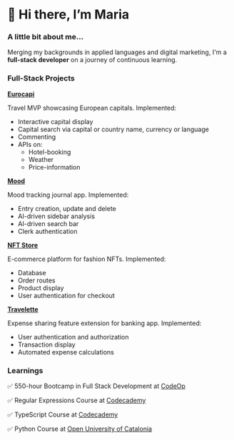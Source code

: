# 👋 Hi there, I’m Maria

### A little bit about me...

Merging my backgrounds in applied languages and digital marketing, I'm a **full-stack developer** on a journey of continuous learning.

<!---
### Main Stack
add here

**Programming Languages**
JS / TS

**Frontend Development**
HTML / CSS / TailwindCSS / Bootstrap
React / Vue

**Backend Development**
NodeJS / ExpressJS (?) / MySQL

**Tools and Technologies**
GIT / GITHUB / NOTION / POSTMAN / VERCEL (?)

--->

### Full-Stack Projects

**[Eurocapi](https://github.com/mariagimenezbustos/eurocapi)**

Travel MVP showcasing European capitals. Implemented:
- Interactive capital display
- Capital search via capital or country name, currency or language
- Commenting
- APIs on:
  - Hotel-booking
  - Weather
  - Price-information

**[Mood](https://github.com/mariagimenezbustos/mood)**

Mood tracking journal app. Implemented:
- Entry creation, update and delete
- AI-driven sidebar analysis
- AI-driven search bar
- Clerk authentication

**[NFT Store](https://github.com/mariagimenezbustos/NFT_ecommerce_platform)**

E-commerce platform for fashion NFTs. Implemented:
- Database
- Order routes
- Product display
- User authentication for checkout

**[Travelette](https://github.com/mariagimenezbustos/travelette)**

Expense sharing feature extension for banking app. Implemented:
- User authentication and authorization
- Transaction display
- Automated expense calculations

### Learnings

✅ 550-hour Bootcamp in Full Stack Development at [CodeOp](https://codeop.tech)

✅ Regular Expressions Course at [Codecademy](https://www.codecademy.com/profiles/mariagimenezbustos/certificates/9da8e26980d5139405439ee7578b8b69)

✅ TypeScript Course at [Codecademy](https://www.codecademy.com/profiles/mariagimenezbustos/certificates/56fb1e71303e37b643bb1905f31c8a09)

✅ Python Course at [Open University of Catalonia](https://matricula-abierta.uoc.edu/escuela-online-de-programacion)

<!---
- 👀 I’m interested in ...
- 🌱 I’m currently learning ...
- 💞️ I’m looking to collaborate on ...
- 📫 How to reach me ...
--->

<!---
mariagimenezbustos/mariagimenezbustos is a ✨ special ✨ repository because its `README.md` (this file) appears on your GitHub profile.
You can click the Preview link to take a look at your changes.
--->
